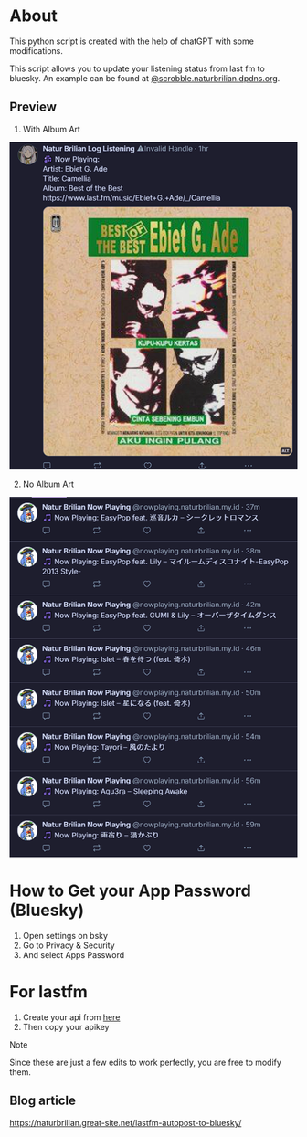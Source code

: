 # About
This python script is created with the help of chatGPT with some modifications.

This script allows you to update your listening status from last fm to bluesky. An example can be found at [@scrobble.naturbrilian.dpdns.org‬](https://bsky.app/profile/scrobble.naturbrilian.dpdns.org).

## Preview

1. With Album Art

![no album art](./images/with-image.png)

2. No Album Art

![no album art](./images/non-image.png)

# How to Get your App Password (Bluesky)

1. Open settings on bsky
2. Go to Privacy & Security
3. And select Apps Password

# For lastfm

1. Create your api from [here](https://www.last.fm/api/account/create)
2. Then copy your apikey

> [!Note]
> Since these are just a few edits to work perfectly, you are free to modify them.

## Blog article
https://naturbrilian.great-site.net/lastfm-autopost-to-bluesky/
